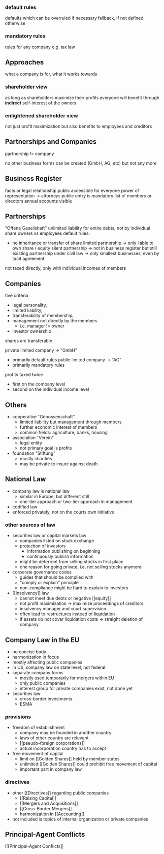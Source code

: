 ### default rules
defaults which can be overruled if necessary
fallback, if not defined otherwise 

### mandatory rules
rules for any company e.g. tax law

## Approaches
what a company is for, what it works towards
### shareholder view
as long as shareholders maximize their profits everyone will benefit through **indirect** self-interest of the owners

### enlightened shareholder view
not just profit maximization but also benefits to employees and creditors

## Partnerships and Companies
partnership != company

no other business forms can be created (GmbH, AG, etc) but not any more

## Business Register
facts or legal relationship public
accessible for everyone
power of representation -> attorneys public
entry is mandatory
list of members or directors
annual accounts visible

## Partnerships
"Offene Gesellshaft"
unlimited liability for entire debts, not by individual share
owners vs employees
default rules:
- no inheritance or transfer of share
limited partnership -> only liable to own share / equity
silent partnership -> not in business register but still existing
partnership under civil law -> only smallest businesses, even by tacit agreement

not taxed directly, only with individual incomes of members
## Companies
five criteria
- legal personality, 
- limited liability, 
- transferability of membership, 
- management not directly by the members
	- i.e. manager != owner
- investor ownership

shares are transferable

private limited company -> "GmbH"
- primarily default rules
public limited company -> "AG"
- primarily mandatory rules

profits taxed twice
- first on the company level
- second on the individual income level

## Others
- cooperative "Genossenschaft"
	- limited liability but management through members
	- further economic interest of members
	- common fields: agriculture, banks, housing
- association "Verein"
	- legal entity
	- not primary goal is profits
- foundation "Stiftung"
	- mostly charities
	- may be private to insure against death

## National Law
- company law is national law
	- similar in Europe, but different still
	- one-tier approach or two-tier approach in management
- codified law
- enforced privately, not on the courts own initiative

### other sources of law
- securities law or capital markets law
	- companies listed on stock exchange
	- protection of investors
		- information publishing on beginning
		- continuously publish information
	- might be deterrent from selling stocks in first place
	- one reason for going private, i.e. not selling stocks anymore
- corporate governance codes
	- guides that should be complied with
	- "comply or explain" principle
	- non-compliance might be hard to explain to investors
- [[Insolvency]] law
	- cannot meet due debts or negative [[equity]]
	- not profit maximization -> maximize proceedings of creditors
	- insolvency manager and court supervision
	- often lead to restructures instead of liquidation
	- if assets do not cover liquidation costs -> straight deletion of company

## Company Law in the EU
- no concise body 
- harmonization in focus
- mostly affecting public companies
- in US, company law on state level, not federal
- separate company forms
	- mostly used temporarily for mergers within EU
	- only public companies
	- interest group for private companies exist, not done yet
- securities law
	- cross-border investments
	- ESMA

### provisions
- freedom of establishment
	- company may be founded in another country
	- laws of other country are relevant
	- [[pseudo-foreign corporations]]
	- actual incorporation country has to accept
- free movement of capital
	- limit on [[Golden Shares]] held by member states
	- unlimited [[Golden Shares]] could prohibit free movement of capital
	- important part in company law

### directives
- other [[Directives]] regarding public companies
	- [[Raising Capital]] 
	- [[Mergers and Acquisitions]]
	- [[Cross-Border Mergers]]
	- harmonization in [[Accounting]]
- not included is topics of internal organization or private companies

## Principal-Agent Conflicts
![[Principal-Agent Conflicts]]











